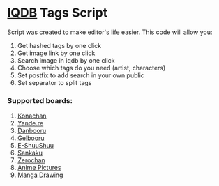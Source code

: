 # [IQDB](http://iqdb.org) Tags Script
Script was created to make editor's life easier. This code will allow you:

1. Get hashed tags by one click
2. Get image link by one click
3. Search image in iqdb by one click
4. Choose which tags do you need (artist, characters)
5. Set postfix to add search in your own public
6. Set separator to split tags

### Supported boards:
1. [Konachan](http://konachan.com)
2. [Yande.re](http://yande.re)
3. [Danbooru](http://danbooru.donmai.us)
4. [Gelbooru](http://gelbooru.com)
5. [E-ShuuShuu](http://e-shuushuu.net)
6. [Sankaku](https://chan.sankakucomplex.com)
7. [Zerochan](http://www.zerochan.net/)
8. [Anime Pictures](https://anime-pictures.net/)
9. [Manga Drawing](http://mangadrawing.net/)
